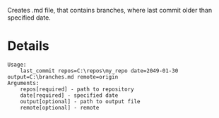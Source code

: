 Creates .md file, that contains branches, where last commit older than specified date.

# Details
```
Usage:
    last_commit repos=C:\repos\my_repo date=2049-01-30 output=C:\branches.md remote=origin
Arguments:
    repos[required] - path to repository
    date[required] - specified date
    output[optional] - path to output file
    remote[optional] - remote
```
